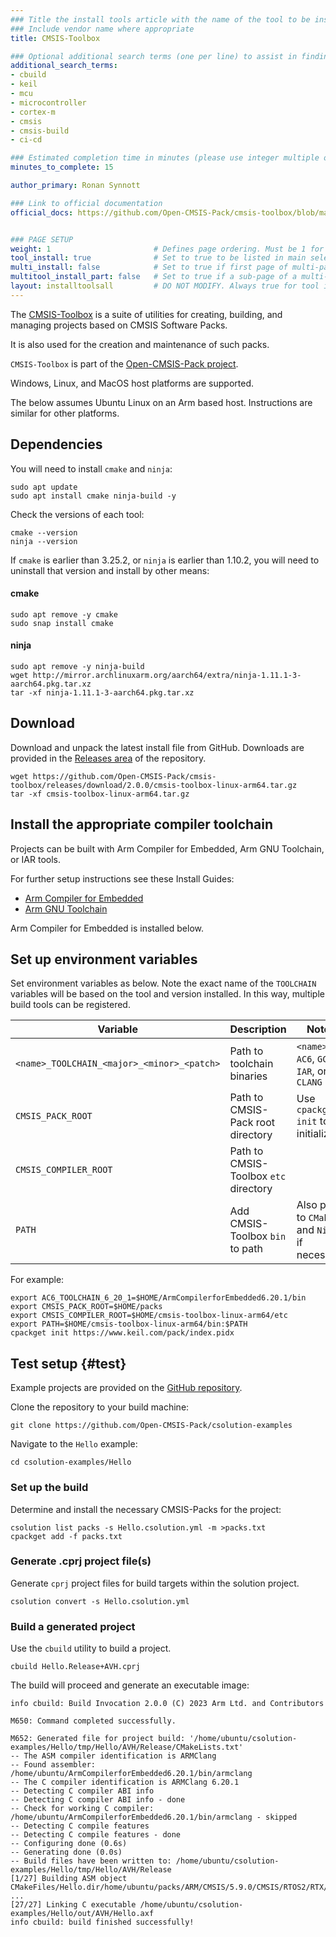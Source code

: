 ```yaml
---
### Title the install tools article with the name of the tool to be installed
### Include vendor name where appropriate
title: CMSIS-Toolbox

### Optional additional search terms (one per line) to assist in finding the article
additional_search_terms:
- cbuild
- keil
- mcu
- microcontroller
- cortex-m
- cmsis
- cmsis-build
- ci-cd

### Estimated completion time in minutes (please use integer multiple of 5)
minutes_to_complete: 15

author_primary: Ronan Synnott

### Link to official documentation
official_docs: https://github.com/Open-CMSIS-Pack/cmsis-toolbox/blob/main/docs/README.md


### PAGE SETUP
weight: 1                       # Defines page ordering. Must be 1 for first (or only) page.
tool_install: true              # Set to true to be listed in main selection page, else false
multi_install: false            # Set to true if first page of multi-page article, else false
multitool_install_part: false   # Set to true if a sub-page of a multi-page article, else false
layout: installtoolsall         # DO NOT MODIFY. Always true for tool install articles
---
```

The [CMSIS-Toolbox](https://github.com/Open-CMSIS-Pack/cmsis-toolbox) is a suite of utilities for creating, building, and managing projects based on CMSIS Software Packs.

It is also used for the creation and maintenance of such packs.

`CMSIS-Toolbox` is part of the [Open-CMSIS-Pack project](https://www.open-cmsis-pack.org).

Windows, Linux, and MacOS host platforms are supported.

The below assumes Ubuntu Linux on an Arm based host. Instructions are similar for other platforms.

## Dependencies

You will need to install `cmake` and `ninja`:
```command
sudo apt update
sudo apt install cmake ninja-build -y
```
Check the versions of each tool:
```command
cmake --version
ninja --version
```
If `cmake` is earlier than 3.25.2, or `ninja` is earlier than 1.10.2, you will need to uninstall that version and install by other means:

#### cmake
```command
sudo apt remove -y cmake
sudo snap install cmake
```
#### ninja
```command
sudo apt remove -y ninja-build
wget http://mirror.archlinuxarm.org/aarch64/extra/ninja-1.11.1-3-aarch64.pkg.tar.xz
tar -xf ninja-1.11.1-3-aarch64.pkg.tar.xz
```

## Download 

Download and unpack the latest install file from GitHub. Downloads are provided in the [Releases area](https://github.com/Open-CMSIS-Pack/cmsis-toolbox/releases) of the repository.

```console
wget https://github.com/Open-CMSIS-Pack/cmsis-toolbox/releases/download/2.0.0/cmsis-toolbox-linux-arm64.tar.gz
tar -xf cmsis-toolbox-linux-arm64.tar.gz
```

## Install the appropriate compiler toolchain

Projects can be built with Arm Compiler for Embedded, Arm GNU Toolchain, or IAR tools.

For further setup instructions see these Install Guides:
* [Arm Compiler for Embedded](../armclang)
* [Arm GNU Toolchain](../gcc/arm-gnu)

Arm Compiler for Embedded is installed below.

## Set up environment variables

Set environment variables as below. Note the exact name of the `TOOLCHAIN` variables will be based on the tool and version installed. In this way, multiple build tools can be registered.

| Variable                                   | Description                           | Notes                                         |
| ------------------------------------------ | ------------------------------------- | --------------------------------------------- |
| `<name>_TOOLCHAIN_<major>_<minor>_<patch>` | Path to toolchain binaries            | `<name>` = `AC6`, `GCC`, `IAR`, or `CLANG`    |
| `CMSIS_PACK_ROOT`                          | Path to CMSIS-Pack root directory     | Use `cpackget init` to initialize             |
| `CMSIS_COMPILER_ROOT`                      | Path to CMSIS-Toolbox `etc` directory |                                               |
| `PATH`                                     | Add CMSIS-Toolbox `bin` to path       | Also path to `CMake` and `Ninja` if necessary |

For example:
```command
export AC6_TOOLCHAIN_6_20_1=$HOME/ArmCompilerforEmbedded6.20.1/bin
export CMSIS_PACK_ROOT=$HOME/packs
export CMSIS_COMPILER_ROOT=$HOME/cmsis-toolbox-linux-arm64/etc
export PATH=$HOME/cmsis-toolbox-linux-arm64/bin:$PATH
cpackget init https://www.keil.com/pack/index.pidx
```

## Test setup {#test}

Example projects are provided on the [GitHub repository](https://github.com/Open-CMSIS-Pack/csolution-examples).

Clone the repository to your build machine:
```command
git clone https://github.com/Open-CMSIS-Pack/csolution-examples
```

Navigate to the `Hello` example:
```command
cd csolution-examples/Hello
```

### Set up the build

Determine and install the necessary CMSIS-Packs for the project:
```command
csolution list packs -s Hello.csolution.yml -m >packs.txt
cpackget add -f packs.txt
```

### Generate .cprj project file(s)

Generate `cprj` project files for build targets within the solution project.
```command
csolution convert -s Hello.csolution.yml
```

### Build a generated project
Use the `cbuild` utility to build a project.
```command
cbuild Hello.Release+AVH.cprj
```
The build will proceed and generate an executable image:
```output
info cbuild: Build Invocation 2.0.0 (C) 2023 Arm Ltd. and Contributors

M650: Command completed successfully.

M652: Generated file for project build: '/home/ubuntu/csolution-examples/Hello/tmp/Hello/AVH/Release/CMakeLists.txt'
-- The ASM compiler identification is ARMClang
-- Found assembler: /home/ubuntu/ArmCompilerforEmbedded6.20.1/bin/armclang
-- The C compiler identification is ARMClang 6.20.1
-- Detecting C compiler ABI info
-- Detecting C compiler ABI info - done
-- Check for working C compiler: /home/ubuntu/ArmCompilerforEmbedded6.20.1/bin/armclang - skipped
-- Detecting C compile features
-- Detecting C compile features - done
-- Configuring done (0.6s)
-- Generating done (0.0s)
-- Build files have been written to: /home/ubuntu/csolution-examples/Hello/tmp/Hello/AVH/Release
[1/27] Building ASM object CMakeFiles/Hello.dir/home/ubuntu/packs/ARM/CMSIS/5.9.0/CMSIS/RTOS2/RTX/Source/GCC/irq_armv8mml.o
...
[27/27] Linking C executable /home/ubuntu/csolution-examples/Hello/out/AVH/Hello.axf
info cbuild: build finished successfully!
```
